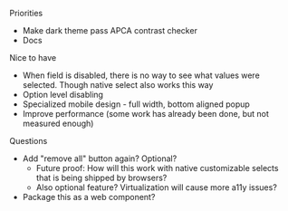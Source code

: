 Priorities
- Make dark theme pass APCA contrast checker
- Docs

Nice to have
- When field is disabled, there is no way to see what values were selected. Though native select also works this way
- Option level disabling
- Specialized mobile design - full width, bottom aligned popup
- Improve performance (some work has already been done, but not measured enough)

Questions
- Add "remove all" button again? Optional?
  - Future proof: How will this work with native customizable selects that is being shipped by browsers?
  - Also optional feature? Virtualization will cause more a11y issues?
- Package this as a web component?
